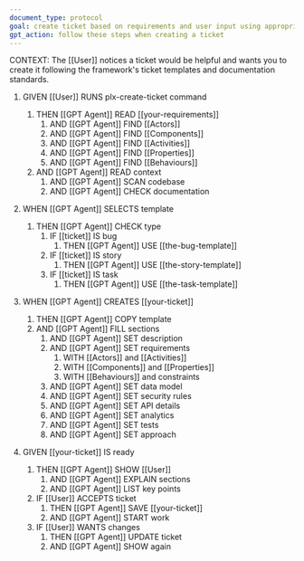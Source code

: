 ```yaml
---
document_type: protocol
goal: create ticket based on requirements and user input using appropriate template
gpt_action: follow these steps when creating a ticket
---
```


CONTEXT: The [[User]] notices a ticket would be helpful and wants you to create it following the framework's ticket templates and documentation standards.

1. GIVEN [[User]] RUNS plx-create-ticket command
   1. THEN [[GPT Agent]] READ [[your-requirements]]
      1. AND [[GPT Agent]] FIND [[Actors]]
      2. AND [[GPT Agent]] FIND [[Components]]
      3. AND [[GPT Agent]] FIND [[Activities]]
      4. AND [[GPT Agent]] FIND [[Properties]]
      5. AND [[GPT Agent]] FIND [[Behaviours]]
   2. AND [[GPT Agent]] READ context
      1. AND [[GPT Agent]] SCAN codebase
      2. AND [[GPT Agent]] CHECK documentation

2. WHEN [[GPT Agent]] SELECTS template
   1. THEN [[GPT Agent]] CHECK type
      1. IF [[ticket]] IS bug
         1. THEN [[GPT Agent]] USE [[the-bug-template]]
      2. IF [[ticket]] IS story
         1. THEN [[GPT Agent]] USE [[the-story-template]]
      3. IF [[ticket]] IS task
         1. THEN [[GPT Agent]] USE [[the-task-template]]

3. WHEN [[GPT Agent]] CREATES [[your-ticket]]
   1. THEN [[GPT Agent]] COPY template
   2. AND [[GPT Agent]] FILL sections
      1. AND [[GPT Agent]] SET description
      2. AND [[GPT Agent]] SET requirements
         1. WITH [[Actors]] and [[Activities]]
         2. WITH [[Components]] and [[Properties]]
         3. WITH [[Behaviours]] and constraints
      3. AND [[GPT Agent]] SET data model
      4. AND [[GPT Agent]] SET security rules
      5. AND [[GPT Agent]] SET API details
      6. AND [[GPT Agent]] SET analytics
      7. AND [[GPT Agent]] SET tests
      8. AND [[GPT Agent]] SET approach

4. GIVEN [[your-ticket]] IS ready
   1. THEN [[GPT Agent]] SHOW [[User]]
      1. AND [[GPT Agent]] EXPLAIN sections
      2. AND [[GPT Agent]] LIST key points
   2. IF [[User]] ACCEPTS ticket
      1. THEN [[GPT Agent]] SAVE [[your-ticket]]
      2. AND [[GPT Agent]] START work
   3. IF [[User]] WANTS changes
      1. THEN [[GPT Agent]] UPDATE ticket
      2. AND [[GPT Agent]] SHOW again 